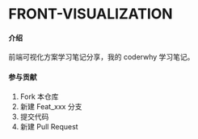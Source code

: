 # FRONT-VISUALIZATION

#### 介绍

前端可视化方案学习笔记分享，我的 coderwhy 学习笔记。

#### 参与贡献

1.  Fork 本仓库
2.  新建 Feat_xxx 分支
3.  提交代码
4.  新建 Pull Request
